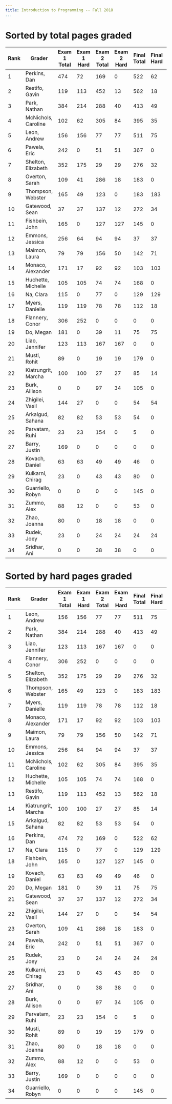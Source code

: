 ```yaml
---
title: Introduction to Programming -- Fall 2018
...
```


# Sorted by total pages graded

|Rank| Grader | Exam 1 Total | Exam 1 Hard | Exam 2 Total | Exam 2 Hard | Final Total | Final Hard | Total | Total Hard |
|--|--------|--------------|-------------|--------------|-------------|----|---|---|---|
|1|Perkins, Dan|474|72|169|0|522|62|1165|134|
|2|Restifo, Gavin|119|113|452|13|562|18|1133|144|
|3|Park, Nathan|384|214|288|40|413|49|1085|303|
|4|McNichols, Caroline|102|62|305|84|395|35|802|181|
|5|Leon, Andrew|156|156|77|77|511|75|744|308|
|6|Pawela, Eric|242|0|51|51|367|0|660|51|
|7|Shelton, Elizabeth|352|175|29|29|276|32|657|236|
|8|Overton, Sarah|109|41|286|18|183|0|578|59|
|9|Thompson, Webster|165|49|123|0|183|183|471|232|
|10|Gatewood, Sean|37|37|137|12|272|34|446|83|
|11|Fishbein, John|165|0|127|127|145|0|437|127|
|12|Emmons, Jessica|256|64|94|94|37|37|387|195|
|13|Maimon, Laura|79|79|156|50|142|71|377|200|
|14|Monaco, Alexander|171|17|92|92|103|103|366|212|
|15|Huchette, Michelle|105|105|74|74|168|0|347|179|
|16|Na, Clara|115|0|77|0|129|129|321|129|
|17|Myers, Danielle|119|119|78|78|112|18|309|215|
|18|Flannery, Conor|306|252|0|0|0|0|306|252|
|19|Do, Megan|181|0|39|11|75|75|295|86|
|20|Liao, Jennifer|123|113|167|167|0|0|290|280|
|21|Musti, Rohit|89|0|19|19|179|0|287|19|
|22|Kiatrungrit, Marcha|100|100|27|27|85|14|212|141|
|23|Burk, Allison|0|0|97|34|105|0|202|34|
|24|Zhigilei, Vasil|144|27|0|0|54|54|198|81|
|25|Arkalgud, Sahana|82|82|53|53|54|0|189|135|
|26|Parvatam, Ruhi|23|23|154|0|5|0|182|23|
|27|Barry, Justin|169|0|0|0|0|0|169|0|
|28|Kovach, Daniel|63|63|49|49|46|0|158|112|
|29|Kulkarni, Chirag|23|0|43|43|80|0|146|43|
|30|Guarriello, Robyn|0|0|0|0|145|0|145|0|
|31|Zummo, Alex|88|12|0|0|53|0|141|12|
|32|Zhao, Joanna|80|0|18|18|0|0|98|18|
|33|Rudek, Joey|23|0|24|24|24|24|71|48|
|34|Sridhar, Ani|0|0|38|38|0|0|38|38|




# Sorted by hard pages graded

|Rank| Grader | Exam 1 Total | Exam 1 Hard | Exam 2 Total | Exam 2 Hard | Final Total | Final Hard | Total | Total Hard |
|--|--------|--------------|-------------|--------------|-------------|----|---|---|---|
|1|Leon, Andrew|156|156|77|77|511|75|744|308|
|2|Park, Nathan|384|214|288|40|413|49|1085|303|
|3|Liao, Jennifer|123|113|167|167|0|0|290|280|
|4|Flannery, Conor|306|252|0|0|0|0|306|252|
|5|Shelton, Elizabeth|352|175|29|29|276|32|657|236|
|6|Thompson, Webster|165|49|123|0|183|183|471|232|
|7|Myers, Danielle|119|119|78|78|112|18|309|215|
|8|Monaco, Alexander|171|17|92|92|103|103|366|212|
|9|Maimon, Laura|79|79|156|50|142|71|377|200|
|10|Emmons, Jessica|256|64|94|94|37|37|387|195|
|11|McNichols, Caroline|102|62|305|84|395|35|802|181|
|12|Huchette, Michelle|105|105|74|74|168|0|347|179|
|13|Restifo, Gavin|119|113|452|13|562|18|1133|144|
|14|Kiatrungrit, Marcha|100|100|27|27|85|14|212|141|
|15|Arkalgud, Sahana|82|82|53|53|54|0|189|135|
|16|Perkins, Dan|474|72|169|0|522|62|1165|134|
|17|Na, Clara|115|0|77|0|129|129|321|129|
|18|Fishbein, John|165|0|127|127|145|0|437|127|
|19|Kovach, Daniel|63|63|49|49|46|0|158|112|
|20|Do, Megan|181|0|39|11|75|75|295|86|
|21|Gatewood, Sean|37|37|137|12|272|34|446|83|
|22|Zhigilei, Vasil|144|27|0|0|54|54|198|81|
|23|Overton, Sarah|109|41|286|18|183|0|578|59|
|24|Pawela, Eric|242|0|51|51|367|0|660|51|
|25|Rudek, Joey|23|0|24|24|24|24|71|48|
|26|Kulkarni, Chirag|23|0|43|43|80|0|146|43|
|27|Sridhar, Ani|0|0|38|38|0|0|38|38|
|28|Burk, Allison|0|0|97|34|105|0|202|34|
|29|Parvatam, Ruhi|23|23|154|0|5|0|182|23|
|30|Musti, Rohit|89|0|19|19|179|0|287|19|
|31|Zhao, Joanna|80|0|18|18|0|0|98|18|
|32|Zummo, Alex|88|12|0|0|53|0|141|12|
|33|Barry, Justin|169|0|0|0|0|0|169|0|
|34|Guarriello, Robyn|0|0|0|0|145|0|145|0|
